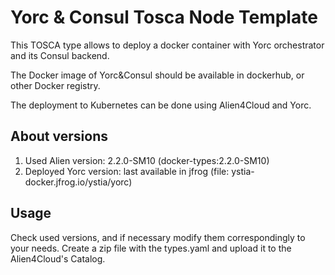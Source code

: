 # Yorc & Consul Tosca Node Template

This TOSCA type allows to deploy a docker container with Yorc orchestrator and its Consul backend.

The Docker image of Yorc&Consul should be available in dockerhub, or other Docker registry.

The deployment to Kubernetes can be done using Alien4Cloud and Yorc.

## About versions

1. Used Alien version: 2.2.0-SM10 (docker-types:2.2.0-SM10)
2. Deployed Yorc version: last available in jfrog (file: ystia-docker.jfrog.io/ystia/yorc)

## Usage

Check used versions, and if necessary modify them correspondingly to your needs. 
Create a zip file with the types.yaml and upload it to the Alien4Cloud's Catalog.
  
